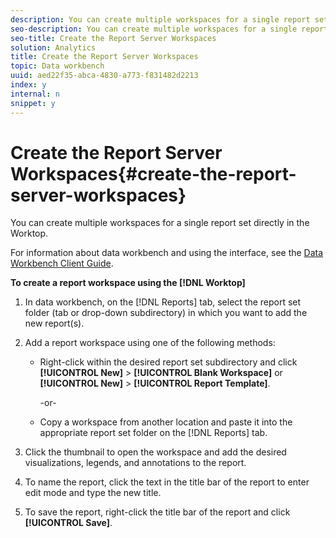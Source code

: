 ```yaml
---
description: You can create multiple workspaces for a single report set directly in the Worktop.
seo-description: You can create multiple workspaces for a single report set directly in the Worktop.
seo-title: Create the Report Server Workspaces
solution: Analytics
title: Create the Report Server Workspaces
topic: Data workbench
uuid: aed22f35-abca-4830-a773-f831482d2213
index: y
internal: n
snippet: y
---
```


# Create the Report Server Workspaces{#create-the-report-server-workspaces}

You can create multiple workspaces for a single report set directly in the Worktop.

For information about data workbench and using the interface, see the [Data Workbench Client Guide](http://marketing.adobe.com/resources/help/en_US/insight/client/index.html).

**To create a report workspace using the [!DNL Worktop]** 

1. In data workbench, on the [!DNL Reports] tab, select the report set folder (tab or drop-down subdirectory) in which you want to add the new report(s).
1. Add a report workspace using one of the following methods:

    * Right-click within the desired report set subdirectory and click **[!UICONTROL New]** > **[!UICONTROL Blank Workspace]** or **[!UICONTROL New]** > **[!UICONTROL Report Template]**.

      -or- 
    
    * Copy a workspace from another location and paste it into the appropriate report set folder on the [!DNL Reports] tab.

1. Click the thumbnail to open the workspace and add the desired visualizations, legends, and annotations to the report.
1. To name the report, click the text in the title bar of the report to enter edit mode and type the new title.
1. To save the report, right-click the title bar of the report and click **[!UICONTROL Save]**.

